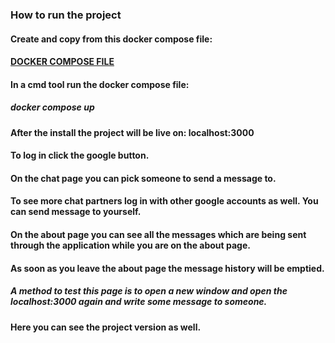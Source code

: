 ### How to run the project

#### Create and copy from this docker compose file:
#### [DOCKER COMPOSE FILE](https://github.com/TheHerrDani/DemoProject-BackEnd/blob/main/demo/docker-compose.yml)
#### In a cmd tool run the docker compose file:
##### docker compose up

#### After the install the project will be live on: localhost:3000
#### To log in click the google button. 
#### On the chat page you can pick someone to send a message to.
#### To see more chat partners log in with other google accounts as well. You can send message to yourself.
#### On the about page you can see all the messages which are being sent through the application while you are on the about page. 
#### As soon as you leave the about page the message history will be emptied.
##### A method to test this page is to open a new window and open the localhost:3000 again and write some message to someone.
#### Here you can see the project version as well.

